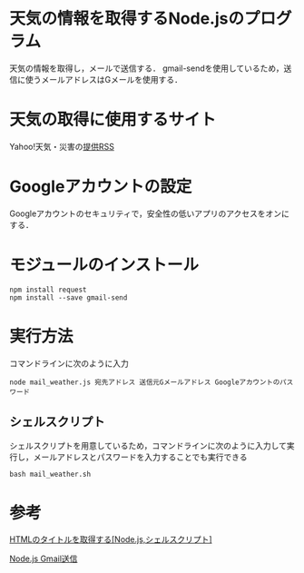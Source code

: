 # 天気の情報を取得するNode.jsのプログラム
天気の情報を取得し，メールで送信する．
gmail-sendを使用しているため，送信に使うメールアドレスはGメールを使用する．

# 天気の取得に使用するサイト
Yahoo!天気・災害の[提供RSS](https://weather.yahoo.co.jp/weather/rss/)

# Googleアカウントの設定
Googleアカウントのセキュリティで，安全性の低いアプリのアクセスをオンにする．

# モジュールのインストール
```
npm install request
npm install --save gmail-send
```

# 実行方法
コマンドラインに次のように入力
```
node mail_weather.js 宛先アドレス 送信元Gメールアドレス Googleアカウントのパスワード
```
## シェルスクリプト
シェルスクリプトを用意しているため，コマンドラインに次のように入力して実行し，メールアドレスとパスワードを入力することでも実行できる
```
bash mail_weather.sh
```

# 参考
[HTMLのタイトルを取得する[Node.js,シェルスクリプト]](https://qiita.com/oha-yashi/items/e62711ae74b17a665a5d)

[Node.js Gmail送信](https://qiita.com/chenglin/items/f69783c08e56eac3a43e)
